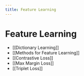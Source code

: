 ```yaml
---
title: Feature Learning
---
```


# Feature Learning
- [[Dictionary Learning]]
- [[Methods for Feature Learning]]
- [[Contrastive Loss]]
- [[Max Margin Loss]]
- [[Triplet Loss]]



































